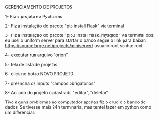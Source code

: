 GERENCIAMENTO DE PROJETOS


  1- Fiz o projeto no Pycharms

  2- Fiz a instalação do pacote  "pip install Flask" via terminal

  3- Fiz a instalação do pacote "pip3 install flask_mysqldb" via terminal
    obs: eu usei o uniform server para startar o banco segue o link para baixar:
    https://sourceforge.net/projects/miniserver/
    usuario:root
    senha: root

  4- executar run arquivo "orion"

  5- tela de lista de projetos

  6- click no botao NOVO PROJETO

  7- preencha os inputs "campos obrigatorios"

  8- Ao lado do projeto cadastrado "editar", "deletar"

Tive alguns problemas no computador apenas fiz o crud e o banco de dados. 
Se tivesse mais 24h terminaria, mas tentei fazer em python como um diferencial.


